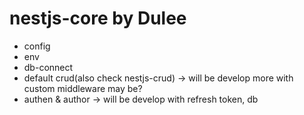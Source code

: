 # nestjs-core by Dulee

* config
* env
* db-connect
* default crud(also check nestjs-crud) -> will be develop more with custom middleware may be?
* authen & author -> will be develop with refresh token, db